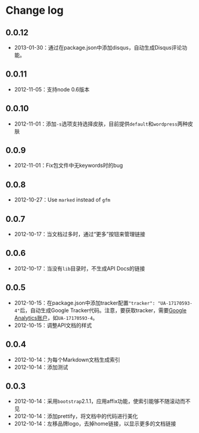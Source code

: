 Change log
===
## 0.0.12
- 2013-01-30：通过在package.json中添加disqus，自动生成Disqus评论功能。

## 0.0.11
- 2012-11-05：支持node 0.6版本

## 0.0.10
- 2012-11-01：添加`-s`选项支持选择皮肤，目前提供`default`和`wordpress`两种皮肤

## 0.0.9
- 2012-11-01：Fix包文件中无keywords时的bug

## 0.0.8
- 2012-10-27：Use `marked` instead of `gfm`

## 0.0.7
- 2012-10-17：当文档过多时，通过“更多”按钮来管理链接

## 0.0.6
- 2012-10-17：当没有`lib`目录时，不生成API Docs的链接

## 0.0.5
- 2012-10-15：在package.json中添加tracker配置`"tracker": "UA-17170593-4"`后，自动生成Google Tracker代码。注意，要获取tracker，需要[Google Analytics账户](http://www.google.com/analytics/)，如`UA-17170593-4`。
- 2012-10-15：调整API文档的样式

## 0.0.4
- 2012-10-14：为每个Markdown文档生成索引
- 2012-10-14：添加测试

## 0.0.3
- 2012-10-14：采用`bootstrap`2.1.1，应用affix功能，使索引能够不随滚动而不见
- 2012-10-14：添加prettify，将文档中的代码进行美化
- 2012-10-14：左移品牌logo，去掉home链接，以显示更多的文档链接